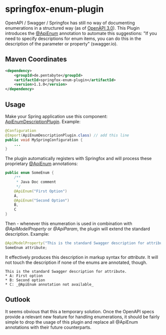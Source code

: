 # springfox-enum-plugin

OpenAPI / Swagger / Springfox has still no way of documenting enumerations in a structured way (as of [OpenAPI 3.0](https://swagger.io/docs/specification/data-models/enums/)). This Plugin introduces the [@ApiEnum](src/main/java/de/pentabyte/springfox/ApiEnum.java) annotation to automate this suggestions: "If you need to specify descriptions for enum items, you can do this in the description of the parameter or property" (swagger.io).

## Maven Coordinates

```xml
<dependency>
	<groupId>de.pentabyte</groupId>
	<artifactId>springfox-enum-plugin</artifactId>
	<version>1.1.0</version>
</dependency>
```

## Usage

Make your Spring application use this component: [ApiEnumDescriptionPlugin](src/main/java/de/pentabyte/springfox/ApiEnumDescriptionPlugin.java). Example:

```java
@Configuration
@Import(ApiEnumDescriptionPlugin.class) // add this line
public void MySpringConfiguration {
	...
}
```

The plugin automatically registers with Springfox and will process these proprietary [@ApiEnum](src/main/java/de/pentabyte/springfox/ApiEnum.java) annotations:

```java
public enum SomeEnum {
	/**
	 * Java Doc comment
	 */
	@ApiEnum("First Option")
	A,
	@ApiEnum("Second Option")
	B,
	C
}
```

Then - whenever this enumeration is used in combination with _@ApiModelProperty_ or _@ApiParam_, the plugin will extend the standard description. Example:

```java
@ApiModelProperty("This is the standard Swagger description for attribute.")
SomeEnum attribute;
```

It effectively produces this description in markup syntax for _attribute_. It will not touch the description if none of the enums are annotated, though.

```
This is the standard Swagger description for attribute.
* A: First option
* B: Second option
* C: _@ApiEnum annotation not available_
```

## Outlook

It seems obvious that this a temporary solution. Once the OpenAPI specs provide a relevant new feature for handling enumerations, it should be fairly simple to drop the usage of this plugin and replace all @ApiEnum annotations with their future counterparts.